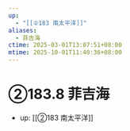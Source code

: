 ```yaml
---
up:
  - "[[②183 南太平洋]]"
aliases:
  - 菲吉海
ctime: 2025-03-01T13:07:51+08:00
mtime: 2025-10-01T11:40:36+08:00
---
```


# ②183.8 菲吉海

- up: [[②183 南太平洋]]
